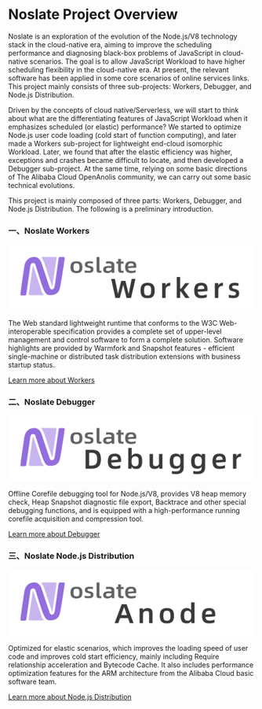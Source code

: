 # Noslate Project Overview

Noslate is an exploration of the evolution of the Node.js/V8 technology stack in the cloud-native era, aiming to improve the scheduling performance and diagnosing black-box problems of JavaScript in cloud-native scenarios. The goal is to allow JavaScript Workload to have higher scheduling flexibility in the cloud-native era. At present, the relevant software has been applied in some core scenarios of online services links. This project mainly consists of three sub-projects: Workers, Debugger, and Node.js Distribution.

Driven by the concepts of cloud native/Serverless, we will start to think about what are the differentiating features of JavaScript Workload when it emphasizes scheduled (or elastic) performance? We started to optimize Node.js user code loading (cold start of function computing), and later made a Workers sub-project for lightweight end-cloud isomorphic Workload. Later, we found that after the elastic efficiency was higher, exceptions and crashes became difficult to locate, and then developed a Debugger sub-project. At the same time, relying on some basic directions of The Alibaba Cloud OpenAnolis community, we can carry out some basic technical evolutions.

This project is mainly composed of three parts: Workers, Debugger, and Node.js Distribution. The following is a preliminary introduction.

### 一、Noslate Workers

<div style={{maxWidth: "800px"}} >

![Noslate Workers](../assets/noslate-workers.png)

</div>

The Web standard lightweight runtime that conforms to the W3C Web-interoperable specification provides a complete set of upper-level management and control software to form a complete solution. Software highlights are provided by Warmfork and Snapshot features - efficient single-machine or distributed task distribution extensions with business startup status.


[Learn more about Workers](/docs/noslate_workers/intro)

### 二、Noslate Debugger

<div style={{maxWidth: "800px"}} >

![Noslate Debugger](../assets/noslate-db.png)

</div>

Offline Corefile debugging tool for Node.js/V8, provides V8 heap memory check, Heap Snapshot diagnostic file export, Backtrace and other special debugging functions, and is equipped with a high-performance running corefile acquisition and compression tool.

[Learn more about Debugger](/docs/debugger/intro)

### 三、Noslate Node.js Distribution

<div style={{maxWidth: "800px"}} >

![Noslate Node.js Distribution](../assets/noslate-an.png)

</div>

Optimized for elastic scenarios, which improves the loading speed of user code and improves cold start efficiency, mainly including Require relationship acceleration and Bytecode Cache. It also includes performance optimization features for the ARM architecture from the Alibaba Cloud basic software team.

[Learn more about Node.js Distribution](/docs/node_js/intro)
